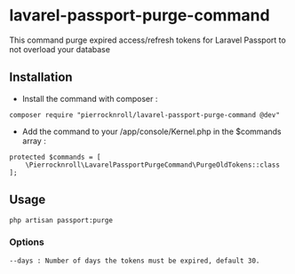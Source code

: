 # lavarel-passport-purge-command
This command purge expired access/refresh tokens for Laravel Passport to not overload your database

## Installation
* Install the command with composer :
```
composer require "pierrocknroll/lavarel-passport-purge-command @dev"
```

* Add the command to your /app/console/Kernel.php in the $commands array :
``` 
protected $commands = [
    \Pierrocknroll\LavarelPassportPurgeCommand\PurgeOldTokens::class
];
```

## Usage
```
php artisan passport:purge
```

### Options
```
--days : Number of days the tokens must be expired, default 30.
```

